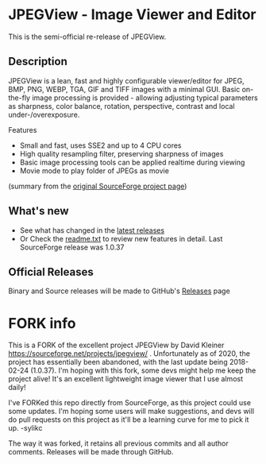 # JPEGView - Image Viewer and Editor

This is the semi-official re-release of JPEGView.

## Description

JPEGView is a lean, fast and highly configurable viewer/editor for JPEG, BMP, PNG, WEBP, TGA, GIF and TIFF images with a minimal GUI. Basic on-the-fly image processing is provided - allowing adjusting typical parameters as sharpness, color balance, rotation, perspective, contrast and local under-/overexposure.

Features
* Small and fast, uses SSE2 and up to 4 CPU cores
* High quality resampling filter, preserving sharpness of images
* Basic image processing tools can be applied realtime during viewing
* Movie mode to play folder of JPEGs as movie

(summary from the [original SourceForge project page](https://sourceforge.net/projects/jpegview/))

## What's new

* See what has changed in the [latest releases](https://github.com/sylikc/jpegview/releases)
* Or Check the [readme.txt](https://github.com/sylikc/jpegview/blob/master/readme.txt) to review new features in detail.  Last SourceForge release was 1.0.37

## Official Releases

Binary and Source releases will be made to GitHub's [Releases](https://github.com/sylikc/jpegview/releases) page



# FORK info

This is a FORK of the excellent project JPEGView by David Kleiner https://sourceforge.net/projects/jpegview/ .  Unfortunately as of 2020, the project has essentially been abandoned, with the last update being 2018-02-24 (1.0.37).  I'm hoping with this fork, some devs might help me keep the project alive!  It's an excellent lightweight image viewer that I use almost daily!

I've FORKed this repo directly from SourceForge, as this project could use some updates.  I'm hoping some users will make suggestions, and devs will do pull requests on this project as it'll be a learning curve for me to pick it up. -sylikc

The way it was forked, it retains all previous commits and all author comments.  Releases will be made through GitHub.
